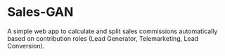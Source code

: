 # Sales-GAN
A simple web app to calculate and split sales commissions automatically based on contribution roles (Lead Generator, Telemarketing, Lead Conversion).
